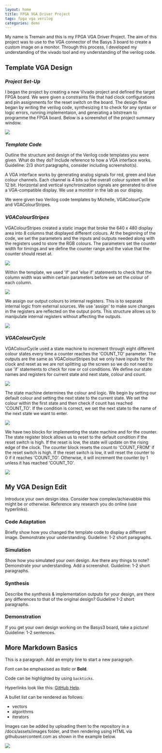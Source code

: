```yaml
---
layout: home
title: FPGA VGA Driver Project
tags: fpga vga verilog
categories: demo
---
```


My name is Tremain and this is my FPGA VGA Driver Project. The aim of this project was to use to the VGA connector of the Basys 3 board to create a custom image on a monitor. Through this process, I developed my understanding of the vivado tool and my understanding of the verilog code.  

## **Template VGA Design**
### *Project Set-Up*
I began the project by creating a new Vivado project and defined the target FPGA board. We were given a constraints file that had clock configurations and pin assignments for the reset switch on the board. The design flow began by writing the verilog code, synthesizing it to check for any syntax or logic errors, running implementaion, and generating a bitstream to programme the FPGA board. Below is a screenshot of the project summary window.

<img src="https://raw.githubusercontent.com/Tremainm/SOC_Project/main/docs/assets/images/ProjectSummary.png">

### *Template Code*
Outline the structure and design of the Verilog code templates you were given. What do they do? Include reference to how a VGA interface works. Guideline: 2/3 short paragraphs, consider including screenshot(s).

A VGA interface works by generating analog signals for red, green and blue colour channels. Each channel is 4 bits so the overall colour system will be 12 bit. Horizontal and vertical synchronization signals are generated to drive a VGA-compatible display. We use a monitor in the lab as our display.

We were given two Verilog code templates by Michelle, VGAColourCycle and VGAColourStripes.

### *VGAColourStripes*

VGAColourStripes created a static image that broke the 640 x 480 display area into 8 columns that displayed different colours. At the beginning of the code, we set the parameters and the inputs and outputs needed along with the registers used to store the RGB colours. The parameters set the counter width for timings and we define the counter range and the value that the counter should reset at.

<img src="https://raw.githubusercontent.com/Tremainm/SOC_Project/main/docs/assets/images/ParametersStripesOrig.png">

Within the template, we used 'if' and 'else if' statements to check that the column width was within certain parameters before we set the colour of each column.

<img src="https://raw.githubusercontent.com/Tremainm/SOC_Project/main/docs/assets/images/ColourStripesOrig.png">

We assign our output colours to internal registers. This is to separate internal logic from external sources. We use 'assign' to make sure changes in the registers are reflected on the output ports. This structure allows us to manipulate internal registers without affecting the outputs.

<img src="https://raw.githubusercontent.com/Tremainm/SOC_Project/main/docs/assets/images/AssignReg.png">

### *VGAColourCycle*

VGAColourCycle used a state machine to increment through eight different colour states every time a counter reaches the 'COUNT_TO' parameter. The outputs are the same as VGAColourStripes but we only have inputs for the clock and reset as we are not splitting up the screen so we do not need to use 'if' statements to check for row or col conditions. We define our state names and registers for current state and next state, colour and count. 

<img src="https://raw.githubusercontent.com/Tremainm/SOC_Project/main/docs/assets/images/CycleParam.png">

The state machine determines the colour and logic. We begin by setting our default colour and setting the next state to the current state. We set the colour within the first state and then check if count has reached 'COUNT_TO'. If the condition is correct, we set the next state to the name of the next state we want to enter. 

<img src="https://raw.githubusercontent.com/Tremainm/SOC_Project/main/docs/assets/images/CycleLogic.png">

We have two blocks for implementing the state machine and for the counter. The state register block allows us to reset to the default condition if the reset switch is high. If the reset is low, the state will update on the rising edge of the clock. The counter block resets the count to 'COUNT_FROM' if the reset switch is high. If the reset switch is low, it will reset the counter to 0 if it reaches 'COUNT_TO'. Otherwise, it will increment the counter by 1 unless it has reached 'COUNT_TO'.

<img src="https://raw.githubusercontent.com/Tremainm/SOC_Project/main/docs/assets/images/CycleRegState&Counter.png">

## **My VGA Design Edit**
Introduce your own design idea. Consider how complex/achievabble this might be or otherwise. Reference any research you do online (use hyperlinks).
### **Code Adaptation**
Briefly show how you changed the template code to display a different image. Demonstrate your understanding. Guideline: 1-2 short paragraphs.
### **Simulation**
Show how you simulated your own design. Are there any things to note? Demonstrate your understanding. Add a screenshot. Guideline: 1-2 short paragraphs.
### **Synthesis**
Describe the synthesis & implementation outputs for your design, are there any differences to that of the original design? Guideline 1-2 short paragraphs.
### **Demonstration**
If you get your own design working on the Basys3 board, take a picture! Guideline: 1-2 sentences.

## **More Markdown Basics**
This is a paragraph. Add an empty line to start a new paragraph.

Font can be emphasised as *Italic* or **Bold**.

Code can be highlighted by using `backticks`.

Hyperlinks look like this: [GitHub Help](https://help.github.com/).

A bullet list can be rendered as follows:
- vectors
- algorithms
- iterators

Images can be added by uploading them to the repository in a /docs/assets/images folder, and then rendering using HTML via githubusercontent.com as shown in the example below.

<img src="https://raw.githubusercontent.com/melgineer/fpga-vga-verilog/main/docs/assets/images/VGAPrjSrcs.png">
